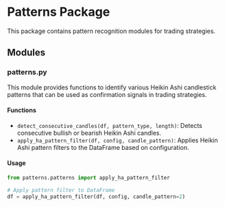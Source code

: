 # Patterns Package

This package contains pattern recognition modules for trading strategies.

## Modules

### patterns.py

This module provides functions to identify various Heikin Ashi candlestick patterns that can be used as confirmation signals in trading strategies.

#### Functions

- `detect_consecutive_candles(df, pattern_type, length)`: Detects consecutive bullish or bearish Heikin Ashi candles.
- `apply_ha_pattern_filter(df, config, candle_pattern)`: Applies Heikin Ashi pattern filters to the DataFrame based on configuration.

#### Usage

```python
from patterns.patterns import apply_ha_pattern_filter

# Apply pattern filter to DataFrame
df = apply_ha_pattern_filter(df, config, candle_pattern=2)
```

